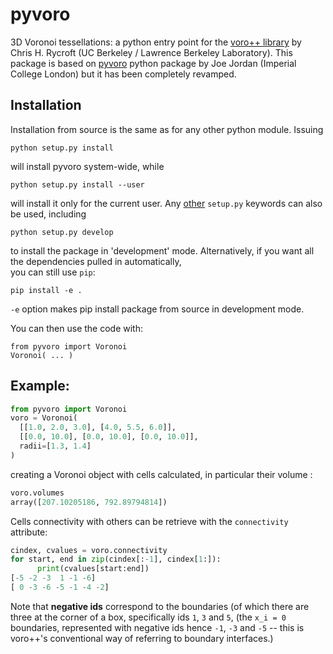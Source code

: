 pyvoro
======

3D Voronoi tessellations: a python entry point for the [voro++ library](http://math.lbl.gov/voro++/)
by Chris H. Rycroft (UC Berkeley / Lawrence Berkeley Laboratory). This package is based on [pyvoro](https://github.com/joe-jordan/pyvoro) python package
by Joe Jordan (Imperial College London) but it has been completely revamped.


Installation
------------

Installation from source is the same as for any other python module. Issuing 
  
    python setup.py install
    
will install pyvoro system-wide, while 

    python setup.py install --user

will install it only for the current user. Any 
[other](https://pythonhosted.org/an_example_pypi_project/setuptools.html#using-setup-py)  `setup.py` keywords 
can also be used, including 
 
    python setup.py develop
    
to install the package in 'development' mode. Alternatively, if you want all the dependencies pulled in automatically,  
you can still use `pip`:

    pip install -e .

`-e` option makes pip install package from source in development mode. 

You can then use the code with:

    from pyvoro import Voronoi
    Voronoi( ... )

Example:
--------

```python
from pyvoro import Voronoi
voro = Voronoi(
  [[1.0, 2.0, 3.0], [4.0, 5.5, 6.0]],
  [[0.0, 10.0], [0.0, 10.0], [0.0, 10.0]],
  radii=[1.3, 1.4]
)
```

creating a Voronoi object with cells calculated, in particular their volume :

```python
voro.volumes
array([207.10205186, 792.89794814])
```

Cells connectivity with others can be retrieve with the `connectivity` attribute:

```python
cindex, cvalues = voro.connectivity
for start, end in zip(cindex[:-1], cindex[1:]):
      print(cvalues[start:end])
[-5 -2 -3  1 -1 -6]
[ 0 -3 -6 -5 -1 -4 -2]
```

Note that **negative ids** correspond to the boundaries (of which
there are three at the corner of a box, specifically ids `1`, `3` and `5`, (the
`x_i = 0` boundaries, represented with negative ids hence `-1`, `-3` and `-5` --
this is voro++'s conventional way of referring to boundary interfaces.)
